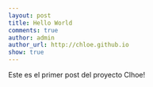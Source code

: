 ```yaml
---
layout: post
title: Hello World
comments: true
author: admin
author_url: http://chloe.github.io
show: true
---
```


Este es el primer post del proyecto Clhoe!
